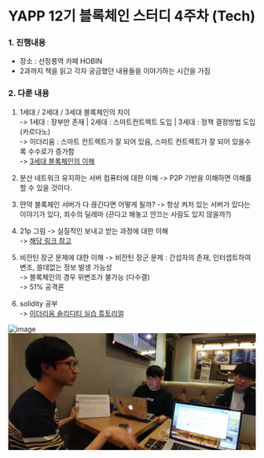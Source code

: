 # YAPP 12기 블록체인 스터디 4주차 (Tech)

### 1. 진행내용  
- 장소 : 선정릉역 카페 HOBIN  
- 2과까지 책을 읽고 각자 궁금했던 내용들을 이야기하는 시간을 가짐    

### 2. 다룬 내용  

1. 1세대 / 2세대 / 3세대 블록체인의 차이  
-> 1세대 : 장부만 존재 | 2세대 : 스마트컨트렉트 도입 | 3세대 : 정책 결정방법 도입(카르다노)  
-> 이더리움 : 스마트 컨트렉트가 잘 되어 있음, 스마트 컨트렉트가 잘 되어 있을수록 수수로가 증가함  
-> [3세대 블록체인의 이해](https://www.youtube.com/watch?v=ND0KKPKvpMc)

2. 분산 네트워크 유지하는 서버 컴퓨터에 대한 이해
-> P2P 기반을 이해하면 이해를 할 수 있을 것이다. 

3. 먄약 블록체인 서버가 다 끊긴다면 어떻게 될까?
-> 항상 켜저 있는 서버가 있다는 이야기가 있다, 죄수의 딜레마 (끈다고 해놓고 안끄는 사람도 있지 않을까?)

4. 21p 그림 -> 실질적인 보내고 받는 과정에 대한 이해  
-> [해당 링크 참고](https://steemit.com/blockchain/@etainclub/blockchain-5)

5. 비잔틴 장군 문제에 대한 이해
-> 비잔틴 장군 문제 : 간섭자의 존재, 인터셉트하여 변조, 쓸데없는 정보 발생 가능성  
->	블록체인의 경우 위변조가 불가능 (다수결)  
->	51% 공격론 

6. solidity 공부  
-> [이더리움 솔리디티 실습 튜토리얼](https://programmers.co.kr/learn/courses/36)


![image](https://github.com/YAPP12th/BlockChain_study/blob/master/blockchain_tech/0.Reference/photo/4_study1.png?raw=true)  
![image](https://raw.githubusercontent.com/YAPP12th/BlockChain_study/master/blockchain_tech/0.Reference/photo/4_study2.png)  
